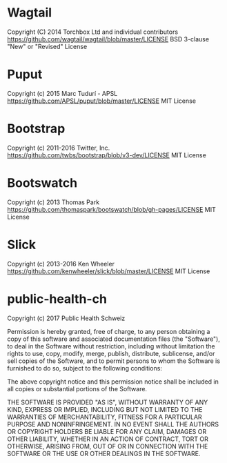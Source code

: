 # Wagtail

Copyright (C) 2014 Torchbox Ltd and individual contributors
https://github.com/wagtail/wagtail/blob/master/LICENSE
BSD 3-clause "New" or "Revised" License

# Puput

Copyright (c) 2015 Marc Tudurí - APSL
https://github.com/APSL/puput/blob/master/LICENSE
MIT License

# Bootstrap

Copyright (c) 2011-2016 Twitter, Inc.
https://github.com/twbs/bootstrap/blob/v3-dev/LICENSE
MIT License

# Bootswatch

Copyright (c) 2013 Thomas Park
https://github.com/thomaspark/bootswatch/blob/gh-pages/LICENSE
MIT License

# Slick

Copyright (c) 2013-2016 Ken Wheeler
https://github.com/kenwheeler/slick/blob/master/LICENSE
MIT License

# public-health-ch

Copyright (c) 2017 Public Health Schweiz

Permission is hereby granted, free of charge, to any person obtaining
a copy of this software and associated documentation files (the
"Software"), to deal in the Software without restriction, including
without limitation the rights to use, copy, modify, merge, publish,
distribute, sublicense, and/or sell copies of the Software, and to
permit persons to whom the Software is furnished to do so, subject to
the following conditions:

The above copyright notice and this permission notice shall be
included in all copies or substantial portions of the Software.

THE SOFTWARE IS PROVIDED "AS IS", WITHOUT WARRANTY OF ANY KIND,
EXPRESS OR IMPLIED, INCLUDING BUT NOT LIMITED TO THE WARRANTIES OF
MERCHANTABILITY, FITNESS FOR A PARTICULAR PURPOSE AND
NONINFRINGEMENT. IN NO EVENT SHALL THE AUTHORS OR COPYRIGHT HOLDERS BE
LIABLE FOR ANY CLAIM, DAMAGES OR OTHER LIABILITY, WHETHER IN AN ACTION
OF CONTRACT, TORT OR OTHERWISE, ARISING FROM, OUT OF OR IN CONNECTION
WITH THE SOFTWARE OR THE USE OR OTHER DEALINGS IN THE SOFTWARE.
